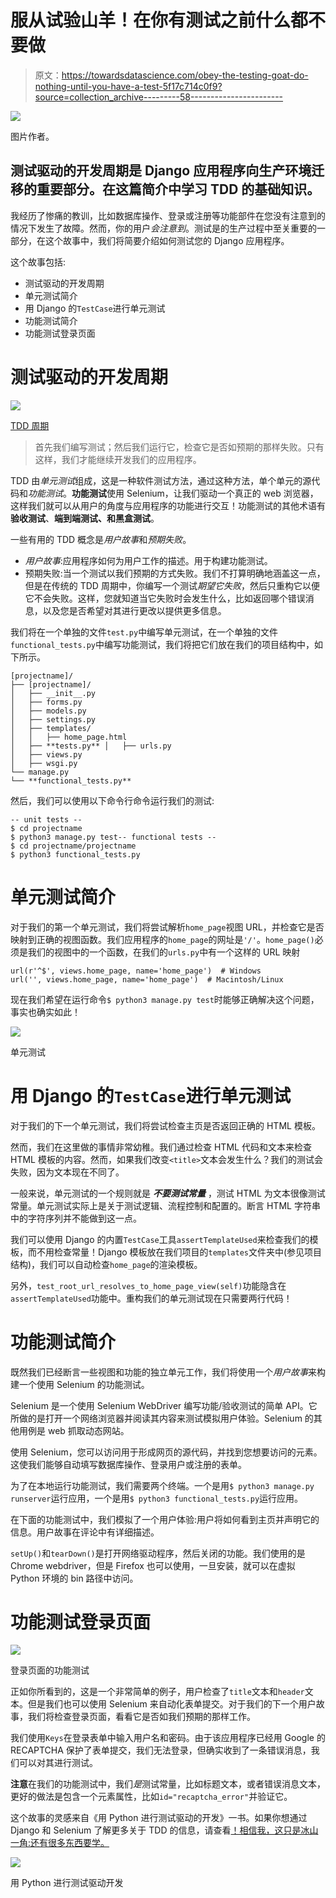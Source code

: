 # 服从试验山羊！在你有测试之前什么都不要做

> 原文：<https://towardsdatascience.com/obey-the-testing-goat-do-nothing-until-you-have-a-test-5f17c714c0f9?source=collection_archive---------58----------------------->

![](img/2907c9392c91eb096062c0994b73cec1.png)

图片作者。

## 测试驱动的开发周期是 Django 应用程序向生产环境迁移的重要部分。在这篇简介中学习 TDD 的基础知识。

我经历了惨痛的教训，比如数据库操作、登录或注册等功能部件在您没有注意到的情况下发生了故障。然而，你的用户*会注意到*。测试是的生产过程中至关重要的一部分，在这个故事中，我们将简要介绍如何测试您的 Django 应用程序。

这个故事包括:

*   测试驱动的开发周期
*   单元测试简介
*   用 Django 的`TestCase`进行单元测试
*   功能测试简介
*   功能测试登录页面

# 测试驱动的开发周期

![](img/9af4494c1771e649add47d08fd8fbfd8.png)

[TDD 周期](https://www.obeythetestinggoat.com/)

> 首先我们编写测试；然后我们运行它，检查它是否如预期的那样失败。只有这样，我们才能继续开发我们的应用程序。

TDD 由*单元测试*组成，这是一种软件测试方法，通过这种方法，单个单元的源代码和*功能测试*。**功能测试**使用 Selenium，让我们驱动一个真正的 web 浏览器，这样我们就可以从用户的角度与应用程序的功能进行交互！功能测试的其他术语有**验收测试**、**端到端测试、**和**黑盒测试**。

一些有用的 TDD 概念是*用户故事*和*预期失败*。

*   *用户故事*:应用程序如何为用户工作的描述。用于构建功能测试。
*   预期失败:当一个测试以我们预期的方式失败。我们不打算明确地涵盖这一点，但是在传统的 TDD 周期中，你编写一个测试*期望它失败*，然后只重构它以便它不会失败。这样，您就知道当它失败时会发生什么，比如返回哪个错误消息，以及您是否希望对其进行更改以提供更多信息。

我们将在一个单独的文件`test.py`中编写单元测试，在一个单独的文件`functional_tests.py`中编写功能测试，我们将把它们放在我们的项目结构中，如下所示。

```
[projectname]/
├── [projectname]/
│   ├── __init__.py
│   ├── forms.py
│   ├── models.py
│   ├── settings.py
│   ├── templates/
│   │   ├── home_page.html
│   ├── **tests.py** │   ├── urls.py
│   ├── views.py
│   ├── wsgi.py
└── manage.py
└── **functional_tests.py**
```

然后，我们可以使用以下命令行命令运行我们的测试:

```
-- unit tests --
$ cd projectname
$ python3 manage.py test-- functional tests --
$ cd projectname/projectname
$ python3 functional_tests.py
```

# 单元测试简介

对于我们的第一个单元测试，我们将尝试解析`home_page`视图 URL，并检查它是否映射到正确的视图函数。我们应用程序的`home_page`的网址是`'/'`。`home_page()`必须是我们的视图中的一个函数，在我们的`urls.py`中有一个这样的 URL 映射

```
url(r'^$', views.home_page, name='home_page')  # Windows
url('', views.home_page, name='home_page')  # Macintosh/Linux
```

现在我们希望在运行命令`$ python3 manage.py test`时能够正确解决这个问题，事实也确实如此！

![](img/d370b4bf64bfe4f7aeaf041949dccc0a.png)

单元测试

# 用 Django 的`TestCase`进行单元测试

对于我们的下一个单元测试，我们将尝试检查主页是否返回正确的 HTML 模板。

然而，我们在这里做的事情非常幼稚。我们通过检查 HTML 代码和文本来检查 HTML 模板的内容。然而，如果我们改变`<title>`文本会发生什么？我们的测试会失败，因为文本现在不同了。

一般来说，单元测试的一个规则就是 ***不要测试常量*** ，测试 HTML 为文本很像测试常量。单元测试实际上是关于测试逻辑、流程控制和配置的。断言 HTML 字符串中的字符序列并不能做到这一点。

我们可以使用 Django 的内置`TestCase`工具`assertTemplateUsed`来检查我们的模板，而不用检查常量！Django 模板放在我们项目的`templates`文件夹中(参见项目结构)，我们可以自动检查`home_page`的渲染模板。

另外，`test_root_url_resolves_to_home_page_view(self)`功能隐含在`assertTemplateUsed`功能中。重构我们的单元测试现在只需要两行代码！

# 功能测试简介

既然我们已经断言一些视图和功能的独立单元工作，我们将使用一个*用户故事*来构建一个使用 Selenium 的功能测试。

Selenium 是一个使用 Selenium WebDriver 编写功能/验收测试的简单 API。它所做的是打开一个网络浏览器并阅读其内容来测试模拟用户体验。Selenium 的其他用例是 web 抓取动态网站。

使用 Selenium，您可以访问用于形成网页的源代码，并找到您想要访问的元素。这使我们能够自动填写数据库操作、登录用户或注册的表单。

为了在本地运行功能测试，我们需要两个终端。一个是用`$ python3 manage.py runserver`运行应用，一个是用`$ python3 functional_tests.py`运行应用。

在下面的功能测试中，我们模拟了一个用户体验:用户将如何看到主页并声明它的信息。用户故事在评论中有详细描述。

`setUp()`和`tearDown()`是打开网络驱动程序，然后关闭的功能。我们使用的是 Chrome webdriver，但是 Firefox 也可以使用，一旦安装，就可以在虚拟 Python 环境的 bin 路径中访问。

# 功能测试登录页面

![](img/7b9173a8cd6a0b4385c118bd9bca26bf.png)

登录页面的功能测试

正如你所看到的，这是一个非常简单的例子，用户检查了`title`文本和`header`文本。但是我们也可以使用 Selenium 来自动化表单提交。对于我们的下一个用户故事，我们将检查登录页面，看看它是否如我们预期的那样工作。

我们使用`Keys`在登录表单中输入用户名和密码。由于该应用程序已经用 Google 的 RECAPTCHA 保护了表单提交，我们无法登录，但确实收到了一条错误消息，我们可以对其进行测试。

**注意**在我们的功能测试中，我们*是*测试常量，比如标题文本，或者错误消息文本，更好的做法是包含一个元素属性，比如`id="recaptcha_error"`并验证它。

这个故事的灵感来自《用 Python 进行测试驱动的开发》一书。如果你想通过 Django 和 Selenium 了解更多关于 TDD 的信息，请查看[！相信我，这只是冰山一角:还有很多东西要学。](https://www.obeythetestinggoat.com/)

![](img/b38bfb3fc32e8c70647442a5ddc8bc70.png)

用 Python 进行测试驱动开发
